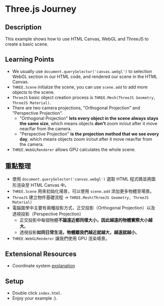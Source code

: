 # Three.js Journey

## Description

This example shows how to use HTML Canvas, WebGL and ThreeJS to create a basic scene.

## Learning Points

* We usually use `document.querySelector('canvas.webgl')` to selection WebGL section in our HTML code, and rendered our scene in the HTML Canvas.
* `THREE.Scene` initialze the scene, you can use `scene.add` to add more objects to the scene.
* `ThreeJS` basic object creation process is `THREE.Mesh(ThreeJS Geometry, ThreeJS Material)`.
* There are two camera projections, "Orthogonal Projection" and "Perspective Projection".
    * "Orthogonal Projection" **lets every object in the scene always stays the same size**, which means objects **don't** zoom in/out after it move near/far from the camera.
    * "Perspective Projection" **is the projection method that we see every day**, which means objects zoom in/out after it move near/far from the camera.
* `THREE.WebGLRenderer` allows GPU calculates the whole scene.

## 重點整理

* 使用 `document.querySelector('canvas.webgl')` 選取 HTML 程式碼並將圖形渲染至 HTML Canvas 中。
* `THREE.Scene` 用來初始化場景，可以使用 `scene.add` 添加更多物體至場景。
* `ThreeJS` 建立物件基礎流程 -> `THREE.Mesh(ThreeJS Geometry, ThreeJS Material)`
* 電腦圖學中主要有兩種投影方式，正交投影（Orthogonal Projection）以及透視投影（Perspective Projection）
    * 正交投影中每個物體**不論遠近都同樣大小，因此越遠的物體實際大小越大**。
    * 透視投影**如同日常生活，物體離我們越近就越大，越遠就越小**。
* `THREE.WebGLRenderer` 讓我們使用 GPU 渲染場景。

## Extensional Resources

* Coordinate system [explanation](https://ithelp.ithome.com.tw/articles/10245073)

## Setup

* Double click `index.html`.
* Enjoy your example :).
